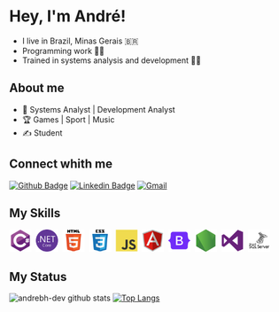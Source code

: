 # Hey, I'm André! 

- I live in Brazil, Minas Gerais 🇧🇷
- Programming work 👨‍💻
- Trained in systems analysis and development 👨‍🎓


## About me 

- :dart: Systems Analyst | Development Analyst 
- :trophy: Games | Sport | Music
- :writing_hand: Student

## Connect whith me

[![Github Badge](https://img.shields.io/badge/-Github-000?style=flat-square&logo=Github&logoColor=white&link=https://github.com/andrebh-dev)](https://github.com/andrebh-dev)
[![Linkedin Badge](https://img.shields.io/badge/-LinkedIn-blue?style=flat-square&logo=Linkedin&logoColor=white&link=https://www.linkedin.com/in/andrecoutinho-dev/)](https://www.linkedin.com/in/andrecoutinho-dev/)
[![Gmail](https://img.shields.io/badge/-Gmail-c14438?style=flat&logo=Gmail&logoColor=white)](mailto:andresilvacoutinho@gmail.com)


## My Skills



  <!-- For more icons please follow  https://github.com/MikeCodesDotNET/ColoredBadges -->
<p>
<img src="https://raw.githubusercontent.com/devicons/devicon/master/icons/csharp/csharp-original.svg" alt="csharp" width="40" heigth="40" style="max-width: 100%;">&nbsp 
<img src="https://raw.githubusercontent.com/devicons/devicon/master/icons/dotnetcore/dotnetcore-original.svg" alt=".netcore" width="40" heigth="40" style="max-width: 100%;">&nbsp
<img src="https://raw.githubusercontent.com/devicons/devicon/master/icons/html5/html5-original-wordmark.svg" alt="html" width="40" heigth="40" style="max-width: 100%;">&nbsp 
<img src="https://raw.githubusercontent.com/devicons/devicon/master/icons/css3/css3-original-wordmark.svg" alt="css" width="40" heigth="40" style="max-width: 100%;">&nbsp
<img src="https://raw.githubusercontent.com/devicons/devicon/master/icons/javascript/javascript-original.svg" alt="js" width="40" heigth="40" style="max-width: 100%;">&nbsp
<img src="https://raw.githubusercontent.com/devicons/devicon/master/icons/angularjs/angularjs-original.svg" alt="angular" width="40" heigth="40" style="max-width: 100%;">&nbsp
<img src="https://raw.githubusercontent.com/devicons/devicon/master/icons/bootstrap/bootstrap-plain.svg" alt="bootstrap" width="40" heigth="40" style="max-width: 100%;">&nbsp 
<img src="https://raw.githubusercontent.com/devicons/devicon/master/icons/nodejs/nodejs-original.svg" alt="nodejs" width="40" heigth="40" style="max-width: 100%;">&nbsp
<img src="https://raw.githubusercontent.com/devicons/devicon/master/icons/visualstudio/visualstudio-plain.svg" alt="visualstudio" width="40" heigth="40" style="max-width: 100%;">&nbsp
<img src="https://raw.githubusercontent.com/devicons/devicon/master/icons/microsoftsqlserver/microsoftsqlserver-plain-wordmark.svg" alt="sqlserver" width="40" heigth="40" style="max-width: 100%;">&nbsp
</p>


## My Status
![andrebh-dev github stats](https://github-readme-stats.vercel.app/api?username=andrebh-dev&show_icons=true&hide_border=true)
[![Top Langs](https://github-readme-stats.vercel.app/api/top-langs/?username=andrebh-dev)](https://github.com/andrebh-dev/github-readme-stats)


